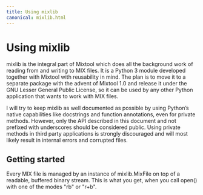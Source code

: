 ```yaml
---
title: Using mixlib
canonical: mixlib.html
---
```


Using mixlib
=============

mixlib is the integral part of Mixtool which does all the background work of reading from and writing to MIX files. It is a Python 3 module developed together with Mixtool with reusability in mind. The plan is to move it to a separate package with the advent of Mixtool 1.0 and release it under the GNU Lesser General Public License, so it can be used by any other Python application that wants to work with MIX files.

I will try to keep mixlib as well documented as possible by using Python’s native capabilities like docstrings and function annotations, even for private methods. However, only the API described in this document and not prefixed with underscores should be considered public. Using private methods in third party applications is strongly discouraged and will most likely result in internal errors and corrupted files.


Getting started
----------------

Every MIX file is managed by an instance of mixlib.MixFile on top of a readable, buffered binary stream. This is what you get, when you call open() with one of the modes "rb" or "r+b".
